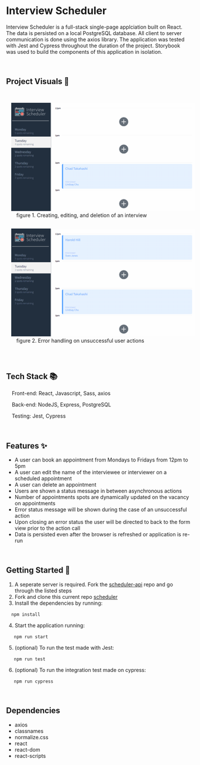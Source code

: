# Interview Scheduler

Interview Scheduler is a full-stack single-page applciation built on React. The data is persisted on a local PostgreSQL database. All client to server communication is done using the axios library. The application was tested with Jest and Cypress throughout the duration of the project. Storybook was used to build the components of this application in isolation.

&emsp;
## Project Visuals 🌟
<img src="./docs/scheduler-1.gif" style="margin: 2em 1em auto 1em;" alt="happy-path-scheduler">

<p style="margin: auto 2em auto 2em">figure 1. Creating, editing, and deletion of an interview</p>

<img src="./docs/scheduler-2.gif" style="margin: 2em 1em auto 1em;" alt="happy-path-scheduler">

<p style="margin: auto 2em 2em 2em">figure 2. Error handling on unsuccessful user actions</p>

&emsp;
## Tech Stack 📚

&nbsp;&nbsp;&nbsp; Front-end: React, Javascript, Sass, axios

&nbsp;&nbsp;&nbsp; Back-end: NodeJS, Express, PostgreSQL

&nbsp;&nbsp;&nbsp; Testing: Jest, Cypress

&emsp;


## Features ✨ 
- A user can book an appointment from Mondays to Fridays from 12pm to 5pm
- A user can edit the name of the interviewee or interviewer on a scheduled appointment
- A user can delete an appointment
- Users are shown a status message in between asynchronous actions
- Number of appointments spots are dynamically updated on the vacancy on appointments
- Error status message will be shown during the case of an unsuccessful action
- Upon closing an error status the user will be directed to back to the form view prior to the action call
- Data is persisted even after the browser is refreshed or application is re-run


&emsp;
## Getting Started 🏁
1. A seperate server is required. Fork the [scheduler-api](https://github.com/ryjcm1/scheduler-api) repo and go through the listed steps
2. Fork and clone this current repo [scheduler](https://github.com/ryjcm1/scheduler)
3. Install the dependencies by running:
```
  npm install
```
4. Start the application running:
```
   npm run start
```
5. (optional) To run the test made with Jest:
```
   npm run test
```
6. (optional) To run the integration test made on cypress:
```
   npm run cypress
```
&emsp;
## Dependencies

- axios
- classnames
- normalize.css
- react
- react-dom
- react-scripts